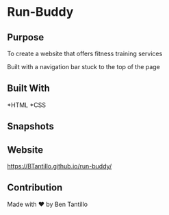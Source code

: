 # Run-Buddy

## Purpose
<p>To create a website that offers fitness training services</p>
<p>Built with a navigation bar stuck to the top of the page </p>



## Built With
*HTML
*CSS

## Snapshots


## Website
https://BTantillo.github.io/run-buddy/

## Contribution
Made with ❤️ by Ben Tantillo
